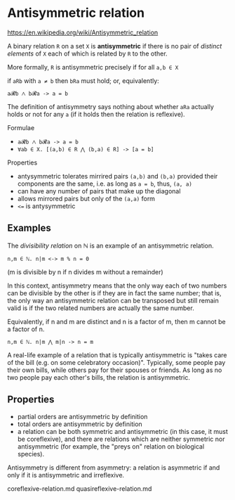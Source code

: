 # Antisymmetric relation

https://en.wikipedia.org/wiki/Antisymmetric_relation

A binary relation `R` on a set `X` is **antisymmetric** if there is no pair of *distinct elements* of `X` each of which is related by `R` to the other.

More formally, `R` is antisymmetric precisely if for all `a,b ∈ X`

if `aRb` with `a ≠ b` then `bRa` must hold; or, equivalently:

`a𝓡b ⋀ b𝓡a -> a = b`

The definition of antisymmetry says nothing about whether `aRa` actually holds or not for any `a` (if it holds then the relation is reflexive).

Formulae
- `a𝓡b ⋀ b𝓡a -> a = b`
- `∀ab ∈ X. [(a,b) ∈ R ⋀ (b,a) ∈ R] -> [a = b]`

Properties
- antysymmetric tolerates mirrired pairs `(a,b)` and `(b,a)` provided their components are the same, i.e. as long as `a = b`, thus, `(a, a)`
- can have any number of pairs that make up the diagonal
- allows mirrored pairs but only of the `(a,a)` form
- `<=` is antysymmetric

## Examples

The *divisibility relation* on ℕ is an example of an antisymmetric relation.

`n,m ∈ ℕ. n|m <-> m % n = 0`

(m is divisible by n if n divides m without a remainder)

In this context, antisymmetry means that the only way each of two numbers can be divisible by the other is if they are in fact the same number; that is, the only way an antisymmetric relation can be transposed but still remain valid is if the two related numbers are actually the same number.

Equivalently, if n and m are distinct and n is a factor of m, then m cannot be a factor of n.

`n,m ∈ ℕ. n|m ⋀ m|n -> n = m`

A real-life example of a relation that is typically antisymmetric is "takes care of the bill (e.g. on some celebratory occasion)". Typically, some people pay their own bills, while others pay for their spouses or friends. As long as no two people pay each other's bills, the relation is antisymmetric.

## Properties

- partial orders are antisymmetric by definition
- total orders are antisymmetric by definition
- a relation can be both symmetric and antisymmetric (in this case, it must be coreflexive), and there are relations which are neither symmetric nor antisymmetric (for example, the "preys on" relation on biological species).

Antisymmetry is different from asymmetry: a relation is asymmetric if and only if it is antisymmetric and irreflexive.


coreflexive-relation.md
quasireflexive-relation.md
